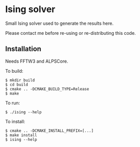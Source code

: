 Ising solver
============

Small Ising solver used to generate the results here.

Please contact me before re-using or re-distributing this code.

Installation
------------
Needs FFTW3 and ALPSCore.

To build:

    $ mkdir build
    $ cd build
    $ cmake .. -DCMAKE_BUILD_TYPE=Release
    $ make

To run:

    $ ./ising --help
    
To install:

    $ cmake .. -DCMAKE_INSTALL_PREFIX=[...]
    $ make install
    $ ising --help
